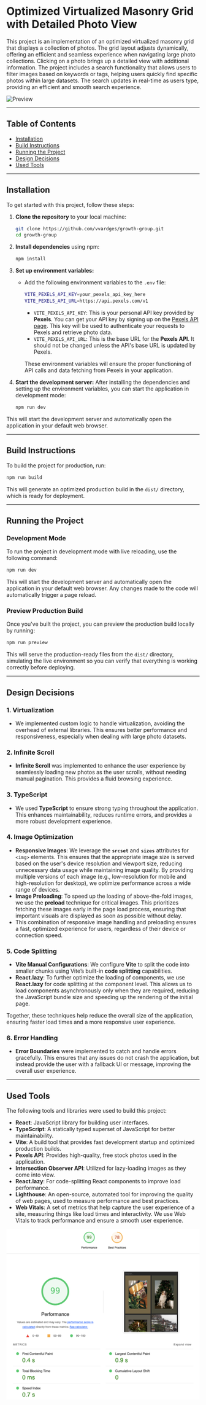 # Optimized Virtualized Masonry Grid with Detailed Photo View

This project is an implementation of an optimized virtualized masonry grid that displays a collection of photos. The grid layout adjusts dynamically, offering an efficient and seamless experience when navigating large photo collections. Clicking on a photo brings up a detailed view with additional information.
The project includes a search functionality that allows users to filter images based on keywords or tags, helping users quickly find specific photos within large datasets. The search updates in real-time as users type, providing an efficient and smooth search experience.

![Preview](./public/preview.png)

---

## Table of Contents

- [Installation](#installation)
- [Build Instructions](#build-instructions)
- [Running the Project](#running-the-project)
- [Design Decisions](#design-decisions)
- [Used Tools](#used-tools)

---

## Installation

To get started with this project, follow these steps:

1. **Clone the repository** to your local machine:
   ```bash
   git clone https://github.com/vvardges/growth-group.git
   cd growth-group
   ```

2. **Install dependencies** using npm:
   ```bash
   npm install
   ```

3. **Set up environment variables:**
    - Add the following environment variables to the `.env` file:

      ```bash
      VITE_PEXELS_API_KEY=your_pexels_api_key_here
      VITE_PEXELS_API_URL=https://api.pexels.com/v1
      ```

        - `VITE_PEXELS_API_KEY`: This is your personal API key provided by **Pexels**. You can get your API key by signing up on the [Pexels API page](https://www.pexels.com/api/). This key will be used to authenticate your requests to Pexels and retrieve photo data.
        - `VITE_PEXELS_API_URL`: This is the base URL for the **Pexels API**. It should not be changed unless the API's base URL is updated by Pexels.

      These environment variables will ensure the proper functioning of API calls and data fetching from Pexels in your application.

4. **Start the development server:**
   After installing the dependencies and setting up the environment variables, you can start the application in development mode:
   ```bash
   npm run dev
   ```

This will start the development server and automatically open the application in your default web browser.

---

## Build Instructions

To build the project for production, run:

```bash
npm run build
```

This will generate an optimized production build in the `dist/` directory, which is ready for deployment.

---

## Running the Project

### Development Mode

To run the project in development mode with live reloading, use the following command:

```bash
npm run dev
```

This will start the development server and automatically open the application in your default web browser. Any changes made to the code will automatically trigger a page reload.

### Preview Production Build

Once you've built the project, you can preview the production build locally by running:

```bash
npm run preview
```

This will serve the production-ready files from the `dist/` directory, simulating the live environment so you can verify that everything is working correctly before deploying.

---

## Design Decisions

### 1. **Virtualization**
- We implemented custom logic to handle virtualization, avoiding the overhead of external libraries. This ensures better performance and responsiveness, especially when dealing with large photo datasets.

### 2. **Infinite Scroll**
- **Infinite Scroll** was implemented to enhance the user experience by seamlessly loading new photos as the user scrolls, without needing manual pagination. This provides a fluid browsing experience.

### 3. **TypeScript**
- We used **TypeScript** to ensure strong typing throughout the application. This enhances maintainability, reduces runtime errors, and provides a more robust development experience.

### 4. **Image Optimization**
- **Responsive Images**: We leverage the **`srcset`** and **`sizes`** attributes for `<img>` elements. This ensures that the appropriate image size is served based on the user's device resolution and viewport size, reducing unnecessary data usage while maintaining image quality. By providing multiple versions of each image (e.g., low-resolution for mobile and high-resolution for desktop), we optimize performance across a wide range of devices.
- **Image Preloading**: To speed up the loading of above-the-fold images, we use the **preload** technique for critical images. This prioritizes fetching these images early in the page load process, ensuring that important visuals are displayed as soon as possible without delay.
- This combination of responsive image handling and preloading ensures a fast, optimized experience for users, regardless of their device or connection speed.

### 5. **Code Splitting**
- **Vite Manual Configurations**: We configure **Vite** to split the code into smaller chunks using Vite’s built-in **code splitting** capabilities.
- **React.lazy**: To further optimize the loading of components, we use **React.lazy** for code splitting at the component level. This allows us to load components asynchronously only when they are required, reducing the JavaScript bundle size and speeding up the rendering of the initial page.

Together, these techniques help reduce the overall size of the application, ensuring faster load times and a more responsive user experience.

### 6. **Error Handling**
- **Error Boundaries** were implemented to catch and handle errors gracefully. This ensures that any issues do not crash the application, but instead provide the user with a fallback UI or message, improving the overall user experience.

---

## Used Tools

The following tools and libraries were used to build this project:

- **React**: JavaScript library for building user interfaces.
- **TypeScript**: A statically typed superset of JavaScript for better maintainability.
- **Vite**: A build tool that provides fast development startup and optimized production builds.
- **Pexels API**: Provides high-quality, free stock photos used in the application.
- **Intersection Observer API**: Utilized for lazy-loading images as they come into view.
- **React.lazy**: For code-splitting React components to improve load performance.
- **Lighthouse**: An open-source, automated tool for improving the quality of web pages, used to measure performance and best practices.
- **Web Vitals**: A set of metrics that help capture the user experience of a site, measuring things like load times and interactivity. We use Web Vitals to track performance and ensure a smooth user experience.

![Performance](./public/performance.png)